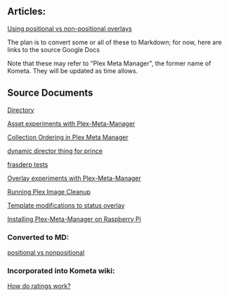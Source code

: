 ## Articles:

[Using positional vs non-positional overlays](https://github.com/kometa-team/Kometa-Cookbook/blob/main/guides/positional-non-positional.md)

The plan is to convert some or all of these to Markdown; for now, here are links to the source Google Docs

Note that these may refer to "Plex Meta Manager", the former name of Kometa.  They will be updated as time allows.

## Source Documents

[Directory](https://drive.google.com/drive/folders/19wmCc0MJ6fg8-FcrTvs0jzg84rbpz8og?usp=sharing)

[Asset experiments with Plex-Meta-Manager](https://docs.google.com/document/d/1EIfLspoNk3PgvTMYgkI-0DAh2WauEYeQ4FZRpklFC0w/edit?usp=sharing)

[Collection Ordering in Plex Meta Manager](https://docs.google.com/document/d/1lv5wjmPoM7g5HIo2oXnb04-D-7S_dJB6GSUZppX8sC4/edit?usp=sharing)

[dynamic director thing for prince](https://docs.google.com/document/d/17E8dhjR1tHmEWyFaaIaM2aDZMJs5Ayp5QoJ0kul2a-o/edit?usp=sharing)

[frasderp tests](https://docs.google.com/document/d/1BJyDlwTiU-FRkwEvS6fvlLfxvy9WymUjw3Y6KGE6cZQ/edit?usp=sharing)

[Overlay experiments with Plex-Meta-Manager](https://docs.google.com/document/d/1No7z_3I7Jbz_-6EH6fvv75CN6RERsAaQ6JYIYfJ7rqY/edit?usp=sharing)

[Running Plex Image Cleanup](https://docs.google.com/document/d/10K5dpN5iwKv1eNrk2T4SSlqDk1X7DdUyOsAmLe5LScI/edit?usp=sharing)

[Template modifications to status overlay](https://docs.google.com/document/d/14qV3LKhD2_E1J-naGFF4veImwAx9_hFhxWb0psWB-po/edit?usp=sharing)

[Installing Plex-Meta-Manager on Raspberry Pi](https://docs.google.com/document/d/1ZRfZcTL7Lo-wTfgrZX9moFe4xGguBYEnFgGibGjBBYA/edit?usp=sharing)

### Converted to MD:

[positional vs nonpositional](https://docs.google.com/document/d/1maelLydpuT5XTdwxnRF9Dpg1zF4_FUcjuUxOGoCqMU0/edit?usp=sharing)

### Incorporated into Kometa wiki:

[How do ratings work?](https://docs.google.com/document/d/1yo7C9XOyfkj_RckFHnuS-LAFFNTeMBsmCs5kHT5akLs/edit?usp=sharing)

